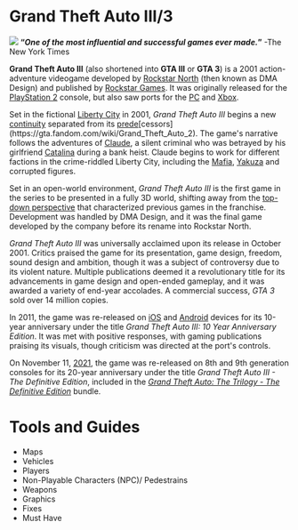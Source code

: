 # Grand Theft Auto III/3
![](https://static.wikia.nocookie.net/gtawiki/images/f/f6/GTA3_Box_Art.jpg/revision/latest/scale-to-width-down/350?cb=20200723205441)
**“***One of the most influential and successful games ever made.***”** -The New York Times

**Grand Theft Auto III** (also shortened into **GTA III** or **GTA 3**) is a 2001 action-adventure videogame developed by [Rockstar North](https://gta.fandom.com/wiki/Rockstar_North) (then known as DMA Design) and published by [Rockstar Games](https://gta.fandom.com/wiki/Rockstar_Games). It was originally released for the [PlayStation 2](https://gta.fandom.com/wiki/PlayStation_2) console, but also saw ports for the [PC](https://gta.fandom.com/wiki/PC) and [Xbox](https://gta.fandom.com/wiki/Xbox_(console)).

Set in the fictional [Liberty City](https://gta.fandom.com/wiki/Liberty_City_(3D_Universe)) in 2001, *Grand Theft Auto III* begins a new [continuity](https://gta.fandom.com/wiki/3D_Universe) separated from its [prede](https://gta.fandom.com/wiki/Grand_Theft_Auto_(1997_game))[cessors](https://gta.fandom.com/wiki/Grand_Theft_Auto_2). The game's narrative follows the adventures of [Claude](https://gta.fandom.com/wiki/Claude), a silent criminal who was betrayed by his girlfriend [Catalina](https://gta.fandom.com/wiki/Catalina) during a bank heist. Claude begins to work for different factions in the crime-riddled Liberty City, including the [Mafia](https://gta.fandom.com/wiki/Mafia), [Yakuza](https://gta.fandom.com/wiki/Yakuza) and corrupted figures.

Set in an open-world environment, *Grand Theft Auto III* is the first game in the series to be presented in a fully 3D world, shifting away from the [top-down perspective](https://gta.fandom.com/wiki/Top-Down_Perspective) that characterized previous games in the franchise. Development was handled by DMA Design, and it was the final game developed by the company before its rename into Rockstar North.

*Grand Theft Auto III* was universally acclaimed upon its release in October 2001. Critics praised the game for its presentation, game design, freedom, sound design and ambition, though it was a subject of controversy due to its violent nature. Multiple publications deemed it a revolutionary title for its advancements in game design and open-ended gameplay, and it was awarded a variety of end-year accolades. A commercial success, *GTA 3* sold over 14 million copies.

In 2011, the game was re-released on [iOS](https://gta.fandom.com/wiki/IOS) and [Android](https://gta.fandom.com/wiki/Android) devices for its 10-year anniversary under the title *Grand Theft Auto III: 10 Year Anniversary Edition*. It was met with positive responses, with gaming publications praising its visuals, though criticism was directed at the port's controls.

On November 11, [2021](https://gta.fandom.com/wiki/2021), the game was re-released on 8th and 9th generation consoles for its 20-year anniversary under the title *Grand Theft Auto III - The Definitive Edition*, included in the [*Grand Theft Auto: The Trilogy - The Definitive Edition*](https://gta.fandom.com/wiki/Grand_Theft_Auto:_The_Trilogy_-_The_Definitive_Edition) bundle.

# Tools and Guides
- Maps
- Vehicles
- Players
- Non-Playable Characters (NPC)/ Pedestrains
- Weapons
- Graphics
- Fixes
- Must Have

